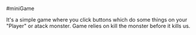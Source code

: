 #miniGame

It's a simple game where you click buttons which do some things on your "Player" or atack monster. Game relies on kill the monster before it kills us. 
